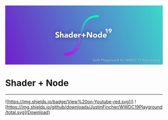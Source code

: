 ![](/Design/banner.jpg)

# Shader + Node

---
![https://img.shields.io/badge/View%20on-Youtube-red.svg]() ![https://img.shields.io/github/downloads/JustinFincher/WWDC19Playground/total.svg](Download)

